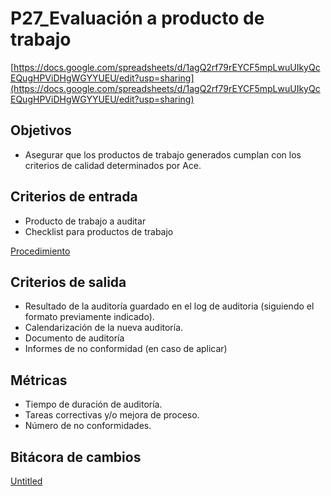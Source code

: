 # P27_Evaluación a producto de trabajo

[https://docs.google.com/spreadsheets/d/1agQ2rf79rEYCF5mpLwuUIkyQcEQugHPViDHgWGYYUEU/edit?usp=sharing](https://docs.google.com/spreadsheets/d/1agQ2rf79rEYCF5mpLwuUIkyQcEQugHPViDHgWGYYUEU/edit?usp=sharing)

## Objetivos

- Asegurar que los productos de trabajo generados cumplan con los criterios de calidad determinados por Ace.

## Criterios de entrada

- Producto de trabajo a auditar
- Checklist para productos de trabajo

[Procedimiento](P27_Evaluacio%CC%81n%20a%20producto%20de%20trabajo%202cd4f8d60fe544a59d03e3129c4bf376/Procedimiento%20af4905f7197e4fd9870fe372ebeae2d9.csv)

## Criterios de salida

- Resultado de la auditoría guardado en el log de auditoria (siguiendo el formato previamente indicado).
- Calendarización de la nueva auditoría.
- Documento de auditoría
- Informes de no conformidad (en caso de aplicar)

## Métricas

- Tiempo de duración de auditoría.
- Tareas correctivas y/o mejora de proceso.
- Número de no conformidades.

## Bitácora de cambios

[Untitled](P27_Evaluacio%CC%81n%20a%20producto%20de%20trabajo%202cd4f8d60fe544a59d03e3129c4bf376/Untitled%20Database%20032c392b34bc469383601d319db0cdd5.csv)